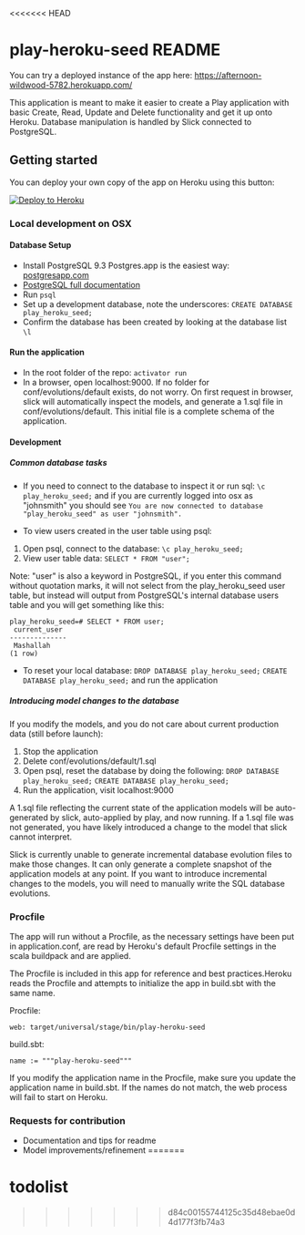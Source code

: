 <<<<<<< HEAD
# play-heroku-seed README
You can try a deployed instance of the app here: https://afternoon-wildwood-5782.herokuapp.com/

This application is meant to make it easier to create a Play application with basic Create, Read, Update and Delete functionality and get it up onto Heroku. Database manipulation is handled by Slick connected to PostgreSQL.

## Getting started

You can deploy your own copy of the app on Heroku using this button:

[![Deploy to Heroku](https://www.herokucdn.com/deploy/button.png)](https://heroku.com/deploy)

### Local development on OSX
#### Database Setup
- Install PostgreSQL 9.3 Postgres.app is the easiest way: [postgresapp.com](http://postgresapp.com/)
- [PostgreSQL full documentation](http://www.postgresql.org/docs/9.3/interactive/)
- Run `psql`
- Set up a development database, note the underscores:
`CREATE DATABASE play_heroku_seed;`
- Confirm the database has been created by looking at the database list
`\l`


#### Run the application
- In the root folder of the repo:
`activator run`
- In a browser, open localhost:9000. If no folder for conf/evolutions/default exists, do not worry. On first request in browser, slick will automatically inspect the models, and generate a 1.sql file in conf/evolutions/default. This initial file is a complete schema of the application.

#### Development
##### Common database tasks
- If you need to connect to the database to inspect it or run sql:
`\c play_heroku_seed;`
and if you are currently logged into osx as "johnsmith" you should see
`You are now connected to database "play_heroku_seed" as user "johnsmith".`

- To view users created in the user table using psql:
1. Open psql, connect to the database:
`\c play_heroku_seed;`
2. View user table data:
`SELECT * FROM "user";`

Note: "user" is also a keyword in PostgreSQL, if you enter this command without quotation marks, it will not select from the play_heroku_seed user table, but instead will output from PostgreSQL's internal database users table and you will get something like this:

```
play_heroku_seed=# SELECT * FROM user;
 current_user
--------------
 Mashallah
(1 row)
```

- To reset your local database:
`DROP DATABASE play_heroku_seed;`
`CREATE DATABASE play_heroku_seed;`
and run the application


##### Introducing model changes to the database
If you modify the models, and you do not care about current production data (still before launch):

1. Stop the application
2. Delete conf/evolutions/default/1.sql
3. Open psql, reset the database by doing the following:
`DROP DATABASE play_heroku_seed;`
`CREATE DATABASE play_heroku_seed;`
4. Run the application, visit localhost:9000

A 1.sql file reflecting the current state of the application models will be auto-generated by slick, auto-applied by play, and now running. If a 1.sql file was not generated, you have likely introduced a change to the model that slick cannot interpret.

Slick is currently unable to generate incremental database evolution files to make those changes. It can only generate a complete snapshot of the application models at any point. If you want to introduce incremental changes to the models, you will need to manually write the SQL database evolutions.
### Procfile
The app will run without a Procfile, as the necessary settings have been put in application.conf, are read by Heroku's default Procfile settings in the scala buildpack and are applied.

The Procfile is included in this app for reference and best practices.Heroku reads the Procfile and attempts to initialize the app in build.sbt with the same name.

Procfile:
```
web: target/universal/stage/bin/play-heroku-seed
```
build.sbt:

```
name := """play-heroku-seed"""
```
If you modify the application name in the Procfile, make sure you update the application name in build.sbt. If the names do not match, the web process will fail to start on Heroku.


### Requests for contribution
- Documentation and tips for readme
- Model improvements/refinement
=======
# todolist
>>>>>>> d84c00155744125c35d48ebae0d4d177f3fb74a3
